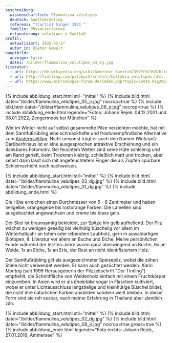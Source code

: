```yaml
---
beschreibung:
  wissenschaftlich: Flammulina velutipes
  deutsch: Samtfußrübling
  referenz: "(Curtis) Singer 1951 "
  familie: Physalacriaceae
  erlaeuterung: velutipes = Samtfuß
profil:
  aktualisiert: 2025-02-27
  autor_in: Dieter Gewalt
hauptbild:
  anzeige: false
  datei: /bilder/flammulina_velutipes_03_dg.jpg
literatur:
  - url: https://de.wikipedia.org/wiki/Gemeiner_Samtfu%C3%9Fr%C3%BCbling
  - url: http://tintling.com/pilzbuch/arten/c/Collybia_velutipes.html
  - url: https://www.mikroskopie-forum.de/index.php?topic=39418.msg290382#msg290382
---
```

{% include abbildung_start.html stil="mittel" %}
{% include bild.html datei="/bilder/flammulina_velutipes_05_jr.jpg" nocrop=true %}
{% include bild.html datei="/bilder/flammulina_velutipes_06_jr.jpg" nocrop=true %}
{% include abbildung_ende.html legende="Fotos: Johann Rejek:  04.12.2021 und 08.01.2022, Zengermoos bei München" %}

Wer im Winter nicht auf selbst gesammelte Pilze verzichten möchte, hat mit dem Samtfußrübling eine schmackhafte und frostunempfindliche Alternative zum [Austernseitling](/pilze/pleurotus-ostreatus-austernseitling). Nicht umsonst trägt er auch den Namen *Winterpilz*. Darüberhinaus ist er eine ausgesprochen attraktive Erscheinung und ein dankbares Fotomotiv. Bei feuchtem Wetter sind seine Hüte schleimig und am Rand gerieft, beim Trocknen klebrig, schließlich matt und trocken, aber selbst dann lässt sich mit angefeuchtetem Finger die als Zupfen spürbare Schleimschicht noch nachweisen.

{% include abbildung_start.html stil="mittel" %}
{% include bild.html datei="/bilder/flammulina_velutipes_03_dg.jpg" %}
{% include bild.html datei="/bilder/flammulina_velutipes_01_dg.jpg" %}
{% include abbildung_ende.html %}

Die Hüte erreichen einen Durchmesser von 5 - 8 Zentimeter und haben hellgelbe, orangegelbe bis rostorange Farben. Die Lamellen sind ausgebuchtet angewachsen und  creme bis blass gelb.

Der Stiel ist braunsamtig bekleidet, zur Spitze hin gelb aufhellend. Der Pilz wächst zu wenigen gesellig bis vielhütig büschelig vor allem im Winterhalbjahr an totem oder lebendem Laubholz, gern in auwaldartigen Biotopen, lt. Literatur vor allem an Buche und Eiche. Meine persönlichen Funde während der letzten Jahre waren ganz überwiegend an Buche, 6x an Weide, 1x an Eiche, 1x an Erle, der Rest an nicht identifiziertem Holz.

Der Samtfußrübling gilt als ausgezeichneter Speisepilz, wobei die zähen Stiele nicht verwendet werden. Er kann auch gezüchtet werden. *Karin Montag* (seit 1996 Herausgeberin der Pilzzeitschrift "Der Tintling") empfiehlt, die Schnittfläche von Weidenholz einfach mit einem Fruchtkörper einzureiben. In Asien wird er als *Enokitake* sogar in Flaschen kultiviert, wobei er  unter Lichtausschluss langstielige und kleinhütige Büschel bildet, die nicht ihre natürlichen Farben ausbilden sondern weiß bleiben. In dieser Form sind sie roh essbar, nach meiner Erfahrung in Thailand aber ziemlich zäh.

{% include abbildung_start.html stil="mittel" %}
{% include bild.html datei="/bilder/flammulina_velutipes_02_dg.jpg" %}
{% include bild.html datei="/bilder/flammulina_velutipes_08_jr.jpg" nocrop=true gross=true %}
{% include abbildung_ende.html legende="Foto rechts: Johann Rejek, 27.01.2019, Ammersee" %}
